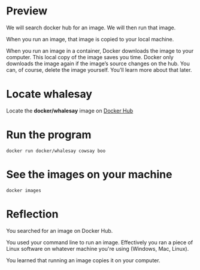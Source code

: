 # Preview

We will search docker hub for an image. We will then run that image.

When you run an image, that image is copied to your local machine.

When you run an image in a container, Docker downloads the image to your computer. This local copy of the image saves you time. Docker only downloads the image again if the image’s source changes on the hub. You can, of course, delete the image yourself. You’ll learn more about that later. 

# Locate whalesay

Locate the **docker/whalesay** image on [Docker Hub](https://hub.docker.com/)

# Run the program

```
docker run docker/whalesay cowsay boo
```

# See the images on your machine

```
docker images
```

# Reflection

You searched for an image on Docker Hub. 

You used your command line to run an image. Effectively you ran a piece of Linux software on whatever machine you're using (Windows, Mac, Linux). 

You learned that running an image copies it on your computer.